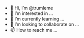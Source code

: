- 👋 Hi, I’m @trumleme
- 👀 I’m interested in ...
- 🌱 I’m currently learning ...
- 💞️ I’m looking to collaborate on ...
- 📫 How to reach me ...

<!---
trumleme/trumleme is a ✨ special ✨ repository because its `README.md` (this file) appears on your GitHub profile.
You can click the Preview link to take a look at your changes.
--->
